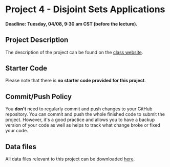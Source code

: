 # Project 4 - Disjoint Sets Applications

#### Deadline: Tuesday, 04/08, 9:30 am CST (before the lecture).

## Project Description
The description of the project can be found on the [class website](https://sites.google.com/uic.edu/cs-351/project-4-disjoint-sets). 

## Starter Code
Please note that there is **no starter code provided for this project**. 

## Commit/Push Policy
You **don't** need to regularly commit and push changes to your GitHub repository. You can commit and push the whole finished code to submit the project. However, it's a good practice and allows you to have a backup version of your code as well as helps to track what change broke or fixed your code. 

## Data files
All data files relevant to this project can be downloaded [here](https://www.dropbox.com/scl/fo/u1dujw0v0zmtruvyaxys4/ANc_jsRBSPZCs5zFwnQqSzs?rlkey=xpupw04kbj5cw30z5g4h9n8jn&dl=0).

